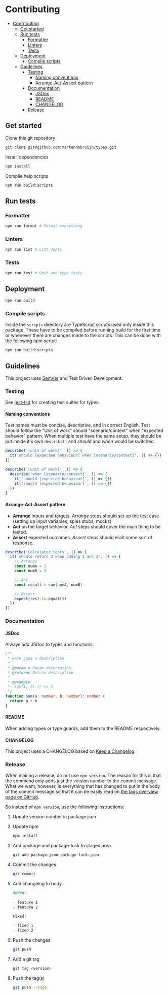 # Contributing

- [Contributing](#contributing)
  - [Get started](#get-started)
  - [Run tests](#run-tests)
    - [Formatter](#formatter)
    - [Linters](#linters)
    - [Tests](#tests)
  - [Deployment](#deployment)
    - [Compile scripts](#compile-scripts)
  - [Guidelines](#guidelines)
    - [Testing](#testing)
      - [Naming conventions](#naming-conventions)
      - [Arrange-Act-Assert pattern](#arrange-act-assert-pattern)
    - [Documentation](#documentation)
      - [JSDoc](#jsdoc)
      - [README](#readme)
      - [CHANGELOG](#changelog)
    - [Release](#release)

## Get started

Clone this git repository

```sh
git clone git@github.com:martendebruijn/types.git
```

Install dependencies

```sh
npm install
```

Compile help scripts

```sh
npm run build:scripts
```

## Run tests

### Formatter

```sh
npm run format # Format everything
```

### Linters

```sh
npm run lint # Lint JS/TS
```

### Tests

```sh
npm run test # Unit and type tests
```

## Deployment

```sh
npm run build
```

### Compile scripts

Inside the `scripts` directory are TypeScript scripts used only inside this package.
These have to be compiled before running build for the first time or whenever there
are changes made to the scripts. This can be done with the following npm script:

```sh
npm run build:scripts
```

## Guidelines

This project uses [SemVer](https://semver.org/) and Test Driven Development.

### Testing

See [jest-tsd](https://github.com/0livare/jest-tsd) for creating test suites for
types.

#### Naming conventions

Test names must be concise, descriptive, and in correct English. Test should follow
the "Unit of work" should "scenario/context" when "expected behavior" pattern. When
multiple test have the same setup, they should be put inside it's own `describe()`
and _should_ and _when_ would be switched.

```ts
describe('[unit of work]', () => {
  it('should [expected behaviour] when [scenario/context]', () => {})
})

describe('[unit of work]', () => {
  describe('when [scenario/context]', () => {
    it('should [expected behaviour]', () => {})
    it('should [expected behaviour]', () => {})
  })
}
```

#### Arrange-Act-Assert pattern

- **Arrange** inputs and targets. _Arrange_ steps should set up the test case (setting
  up input variables, spies stubs, mocks)
- **Act** on the target behavior. _Act_ steps should cover the main thing to be tested.
- **Assert** expected outcomes. _Assert_ steps should elicit some sort of response.

```ts
describe('Calculator tests', () => {
  it('should return 3 when adding 1 and 2', () => {
    // Arrange
    const numA = 1
    const numB = 2

    // Act
    const result = sum(numA, numB)

    // Assert
    expect(res).to.equal(3)
  })
})
```

### Documentation

#### JSDoc

Always add JSDoc to types and functions.

```ts
/**
 * Here goes a description
 *
 * @param x Param description
 * @returns Return description
 *
 * @example
 *  sum(1, 2) // => 3
 */
function sum(a: number, b: number): number {
  return a + b
}
```

#### README

When adding types or type guards, add them to the README respectively.

#### CHANGELOG

This project uses a CHANGELOG based on [Keep a Changelog](https://keepachangelog.com/en/1.0.0/).

### Release

When making a release, do not use `npm version`. The reason for this is that the
command only adds just the version number to the commit message. What we want, however,
is everything that has changed to put in the body of the commit message so that
it can be easily read on [the tags overview page on GitHub](https://github.com/martendebruijn/types/tags).

So instead of `npm version`, use the following instructions:

1. Update version number in package.json
2. Update npm

    ```sh
    npm install
    ```

3. Add package and package-lock to staged area

    ```sh
    git add package.json package-lock.json
    ```

4. Commit the changes

    ```sh
    git commit
    ```

5. Add changelog to body

    ```md
    Added:
  
    - feature 1
    - feature 2
  
    Fixed:

    - fixed 1
    - fixed 2
    ```

6. Push the changes

    ```sh
    git push
    ```

7. Add a git tag

    ```sh
    git tag <version>
    ```

8. Push the tag(s)

    ```sh
    git push --tags
    ```
